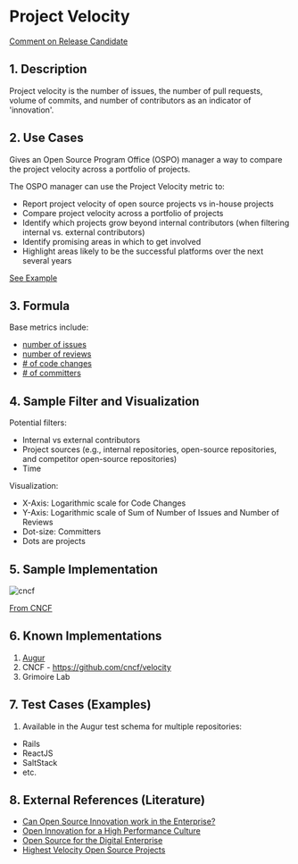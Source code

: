 # Project Velocity

[Comment on Release Candidate](https://github.com/chaoss/wg-value/issues/28)

## 1. Description

Project velocity is the number of issues, the number of pull requests, volume
of commits, and number of contributors as an indicator of 'innovation'.

## 2. Use Cases

Gives an Open Source Program Office (OSPO) manager a way to compare the project
velocity across a portfolio of projects.

The OSPO manager can use the Project Velocity metric to:

- Report project velocity of open source projects vs in-house projects
- Compare project velocity across a portfolio of projects
- Identify which projects grow beyond internal contributors (when filtering internal vs. external contributors)
- Identify promising areas in which to get involved
- Highlight areas likely to be the successful platforms over the next several years

[See Example](https://www.cncf.io/blog/2017/06/05/30-highest-velocity-open-source-projects)

## 3. Formula

Base metrics include:

- [number of issues](https://github.com/chaoss/wg-evolution/blob/master/metrics/Issues_Closed.md)
- [number of reviews](https://github.com/chaoss/wg-evolution/blob/master/metrics/Reviews.md)
- [# of code changes](https://github.com/chaoss/wg-evolution/blob/master/metrics/Code_Changes.md)
- [# of committers](https://github.com/chaoss/wg-risk/blob/master/metrics/Committers.md)

## 4. Sample Filter and Visualization

Potential filters:

- Internal vs external contributors
- Project sources (e.g., internal repositories, open-source repositories, and competitor open-source repositories)
- Time

Visualization:

- X-Axis: Logarithmic scale for Code Changes
- Y-Axis: Logarithmic scale of Sum of Number of Issues and Number of Reviews
- Dot-size: Committers
- Dots are projects

## 5. Sample Implementation

![cncf](https://github.com/chaoss/wg-value/blob/master/focus-areas/labor-investment/Velocity.png)

[From CNCF](https://www.cncf.io/blog/2017/06/05/30-highest-velocity-open-source-projects/)

## 6. Known Implementations

1. [Augur](https://github.com/chaoss/augur)
2. CNCF - https://github.com/cncf/velocity
3. Grimoire Lab

## 7. Test Cases (Examples)

1. Available in the Augur test schema for multiple repositories:

- Rails
- ReactJS
- SaltStack
- etc.

## 8. External References (Literature)

- [Can Open Source Innovation work in the Enterprise?][l1]
- [Open Innovation for a High Performance Culture][l2]
- [Open Source for the Digital Enterprise][l3]
- [Highest Velocity Open Source Projects][l4]

[l1]: https://www.threefivetwo.com/blog/can-open-source-innovation-work-in-the-enterprise

[l2]: https://www.nearform.com/blog/want-a-high-performing-culture-make-way-for-open-innovation

[l3]: https://www.cio.com/article/3213146/open-source-is-powering-the-digital-enterprise.html

[l4]: https://www.cncf.io/blog/2017/06/05/30-highest-velocity-open-source-projects
